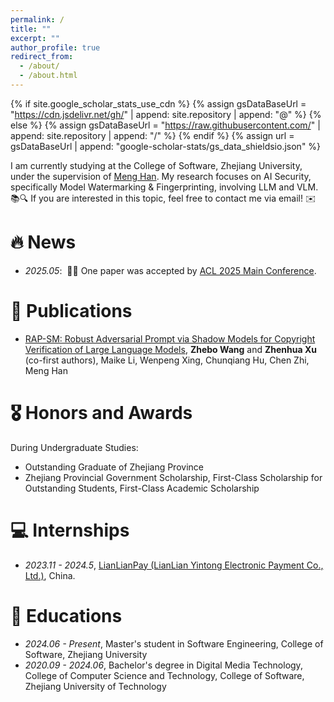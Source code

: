 ```yaml
---
permalink: /
title: ""
excerpt: ""
author_profile: true
redirect_from: 
  - /about/
  - /about.html
---
```


{% if site.google_scholar_stats_use_cdn %}
{% assign gsDataBaseUrl = "https://cdn.jsdelivr.net/gh/" | append: site.repository | append: "@" %}
{% else %}
{% assign gsDataBaseUrl = "https://raw.githubusercontent.com/" | append: site.repository | append: "/" %}
{% endif %}
{% assign url = gsDataBaseUrl | append: "google-scholar-stats/gs_data_shieldsio.json" %}

<span class='anchor' id='about-me'></span>

I am currently studying at the College of Software, Zhejiang University, under the supervision of [Meng Han](https://scholar.google.com/citations?user=TnCrl1cAAAAJ). My research focuses on AI Security, specifically Model Watermarking &amp; Fingerprinting, involving LLM and VLM. 📚🔍 If you are interested in this topic, feel free to contact me via email! ✉️


# 🔥 News
- *2025.05*: &nbsp;🎉🎉 One paper was accepted by [ACL 2025 Main Conference](https://2025.aclweb.org/).

# 📝 Publications 

<!-- <div class='paper-box'><div class='paper-box-image'><div><div class="badge">CVPR 2016</div><img src='images/500x300.png' alt="sym" width="100%"></div></div>
<div class='paper-box-text' markdown="1">

[Deep Residual Learning for Image Recognition](https://openaccess.thecvf.com/content_cvpr_2016/papers/He_Deep_Residual_Learning_CVPR_2016_paper.pdf)

**Kaiming He**, Xiangyu Zhang, Shaoqing Ren, Jian Sun

[**Project**](https://scholar.google.com/citations?view_op=view_citation&hl=zh-CN&user=DhtAFkwAAAAJ&citation_for_view=DhtAFkwAAAAJ:ALROH1vI_8AC) <strong><span class='show_paper_citations' data='DhtAFkwAAAAJ:ALROH1vI_8AC'></span></strong>
- Lorem ipsum dolor sit amet, consectetur adipiscing elit. Vivamus ornare aliquet ipsum, ac tempus justo dapibus sit amet. 
</div>
</div> -->

- [RAP-SM: Robust Adversarial Prompt via Shadow Models for Copyright Verification of Large Language Models](https://arxiv.org/abs/2505.06304), **Zhebo Wang** and **Zhenhua Xu** (co-first authors), Maike Li, Wenpeng Xing, Chunqiang Hu, Chen Zhi, Meng Han

# 🎖 Honors and Awards
During Undergraduate Studies:
- Outstanding Graduate of Zhejiang Province
- Zhejiang Provincial Government Scholarship, First-Class Scholarship for Outstanding Students, First-Class Academic Scholarship

# 💻 Internships
- *2023.11 - 2024.5*, [LianLianPay (LianLian Yintong Electronic Payment Co., Ltd.)](https://www.lianlianpay.com/home), China.

# 📖 Educations
- *2024.06 - Present*, Master's student in Software Engineering, College of Software, Zhejiang University
- *2020.09 - 2024.06*, Bachelor's degree in Digital Media Technology, College of Computer Science and Technology, College of Software, Zhejiang University of Technology

